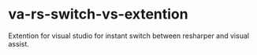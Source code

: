 # va-rs-switch-vs-extention
Extention for visual studio for instant switch between resharper and visual assist.
